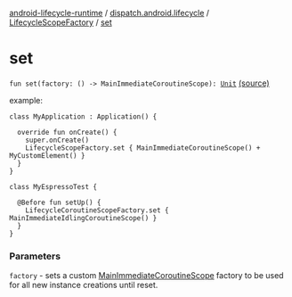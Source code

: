 [android-lifecycle-runtime](../../index.md) / [dispatch.android.lifecycle](../index.md) / [LifecycleScopeFactory](index.md) / [set](./set.md)

# set

`fun set(factory: () -> MainImmediateCoroutineScope): `[`Unit`](https://kotlinlang.org/api/latest/jvm/stdlib/kotlin/-unit/index.html) [(source)](https://github.com/RBusarow/Dispatch/tree/master/android-lifecycle-runtime/src/main/java/dispatch/android/lifecycle/LifecycleScopeFactory.kt#L81)

example:

```
class MyApplication : Application() {

  override fun onCreate() {
    super.onCreate()
    LifecycleScopeFactory.set { MainImmediateCoroutineScope() + MyCustomElement() }
  }
}
```

```
class MyEspressoTest {

  @Before fun setUp() {
    LifecycleCoroutineScopeFactory.set { MainImmediateIdlingCoroutineScope() }
  }
}
```

### Parameters

`factory` - sets a custom [MainImmediateCoroutineScope](#) factory to be used for all new instance creations until reset.